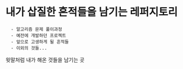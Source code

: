 # 내가 삽질한 흔적들을 남기는 레퍼지토리

```
  - 알고리즘 문제 풀이과정
  - 예전에 개발하던 프로젝트
  - 앞으로 고생하게 될 흔적들
  - 이외의 것들...
```

윗말처럼 내가 해온 것들을 남기는 곳
